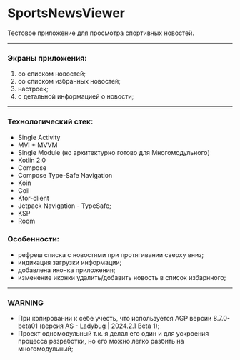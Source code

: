 # SportsNewsViewer
Тестовое приложение для просмотра спортивных новостей.

---
### Экраны приложения:
1) со списком новостей;
2) со списком избранных новостей;
3) настроек;
4) с детальной информацией о новости;
---
### Технологический стек:
- Single Activity
- MVI + MVVM
- Single Module (но архитектурно готово для Многомодульного)
- Kotlin 2.0
- Compose
- Compose Type-Safe Navigation
- Koin
- Coil
- Ktor-client
- Jetpack Navigation - TypeSafe;
- KSP
- Room

### Особенности:
- рефреш списка с новостями при протягивании сверху вниз;
- индикация загрузки информации;
- добавлена иконка приложения;
- изменение иконки удалить/добавить новость в список избарнного;

---
### WARNING ###
- При копировании к себе учесть, что используется AGP версии 8.7.0-beta01 (версия AS - Ladybug | 2024.2.1 Beta 1);
- Проект одномодульный т.к. я делал его один и для ускроения процесса разработки, но его можно легко разбить на многомодульный;
